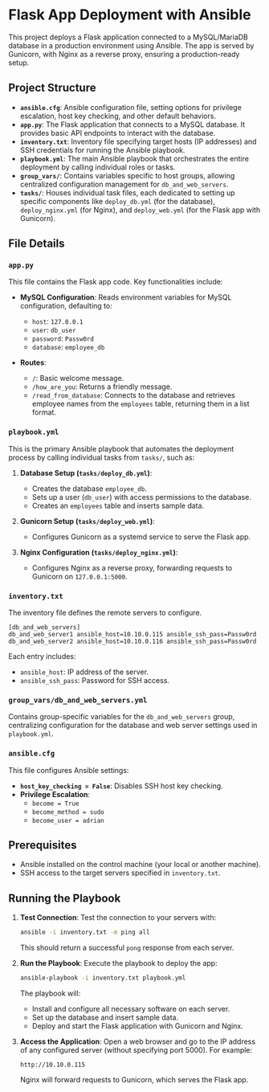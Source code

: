 # Flask App Deployment with Ansible

This project deploys a Flask application connected to a MySQL/MariaDB database in a production environment using Ansible. The app is served by Gunicorn, with Nginx as a reverse proxy, ensuring a production-ready setup.

## Project Structure

- **`ansible.cfg`**: Ansible configuration file, setting options for privilege escalation, host key checking, and other default behaviors.
- **`app.py`**: The Flask application that connects to a MySQL database. It provides basic API endpoints to interact with the database.
- **`inventory.txt`**: Inventory file specifying target hosts (IP addresses) and SSH credentials for running the Ansible playbook.
- **`playbook.yml`**: The main Ansible playbook that orchestrates the entire deployment by calling individual roles or tasks.
- **`group_vars/`**: Contains variables specific to host groups, allowing centralized configuration management for `db_and_web_servers`.
- **`tasks/`**: Houses individual task files, each dedicated to setting up specific components like `deploy_db.yml` (for the database), `deploy_nginx.yml` (for Nginx), and `deploy_web.yml` (for the Flask app with Gunicorn).

## File Details

### `app.py`

This file contains the Flask app code. Key functionalities include:

- **MySQL Configuration**: Reads environment variables for MySQL configuration, defaulting to:
  - `host`: `127.0.0.1`
  - `user`: `db_user`
  - `password`: `Passw0rd`
  - `database`: `employee_db`

- **Routes**:
  - `/`: Basic welcome message.
  - `/how_are_you`: Returns a friendly message.
  - `/read_from_database`: Connects to the database and retrieves employee names from the `employees` table, returning them in a list format.

### `playbook.yml`

This is the primary Ansible playbook that automates the deployment process by calling individual tasks from `tasks/`, such as:

1. **Database Setup (`tasks/deploy_db.yml`)**:
   - Creates the database `employee_db`.
   - Sets up a user (`db_user`) with access permissions to the database.
   - Creates an `employees` table and inserts sample data.

2. **Gunicorn Setup (`tasks/deploy_web.yml`)**:
   - Configures Gunicorn as a systemd service to serve the Flask app.

3. **Nginx Configuration (`tasks/deploy_nginx.yml`)**:
   - Configures Nginx as a reverse proxy, forwarding requests to Gunicorn on `127.0.0.1:5000`.

### `inventory.txt`

The inventory file defines the remote servers to configure. 

```plaintext
[db_and_web_servers]
db_and_web_server1 ansible_host=10.10.0.115 ansible_ssh_pass=Passw0rd
db_and_web_server2 ansible_host=10.10.0.116 ansible_ssh_pass=Passw0rd
```

Each entry includes:
- `ansible_host`: IP address of the server.
- `ansible_ssh_pass`: Password for SSH access.

### `group_vars/db_and_web_servers.yml`

Contains group-specific variables for the `db_and_web_servers` group, centralizing configuration for the database and web server settings used in `playbook.yml`.

### `ansible.cfg`

This file configures Ansible settings:
- **`host_key_checking = False`**: Disables SSH host key checking.
- **Privilege Escalation**:
  - `become = True`
  - `become_method = sudo`
  - `become_user = adrian`

## Prerequisites

- Ansible installed on the control machine (your local or another machine).
- SSH access to the target servers specified in `inventory.txt`.

## Running the Playbook

1. **Test Connection**:
   Test the connection to your servers with:

   ```bash
   ansible -i inventory.txt -m ping all
   ```

   This should return a successful `pong` response from each server.

2. **Run the Playbook**:
   Execute the playbook to deploy the app:

   ```bash
   ansible-playbook -i inventory.txt playbook.yml
   ```

   The playbook will:
   - Install and configure all necessary software on each server.
   - Set up the database and insert sample data.
   - Deploy and start the Flask application with Gunicorn and Nginx.

3. **Access the Application**:
   Open a web browser and go to the IP address of any configured server (without specifying port 5000). For example:

   ```
   http://10.10.0.115
   ```

   Nginx will forward requests to Gunicorn, which serves the Flask app.
